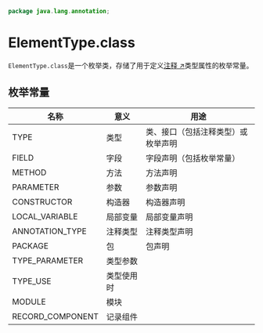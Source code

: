 ```java
package java.lang.annotation;
```

# ElementType.class

`ElementType.class`是一个枚举类，存储了用于定义[注释 ↗](annotation.md)类型属性的枚举常量。

## 枚举常量

| 名称               | 意义    | 用途                |
|------------------|-------|-------------------|
| TYPE             | 类型    | 类、接口（包括注释类型）或枚举声明 |
| FIELD            | 字段    | 字段声明（包括枚举常量）      |
| METHOD           | 方法    | 方法声明              |
| PARAMETER        | 参数    | 参数声明              |
| CONSTRUCTOR      | 构造器   | 构造器声明             |
| LOCAL_VARIABLE   | 局部变量  | 局部变量声明            |
| ANNOTATION_TYPE  | 注释类型  | 注释类型声明            |
| PACKAGE          | 包     | 包声明               |
| TYPE_PARAMETER   | 类型参数  |                   |
| TYPE_USE         | 类型使用时 |                   |
| MODULE           | 模块    |                   |
| RECORD_COMPONENT | 记录组件  |                   |
